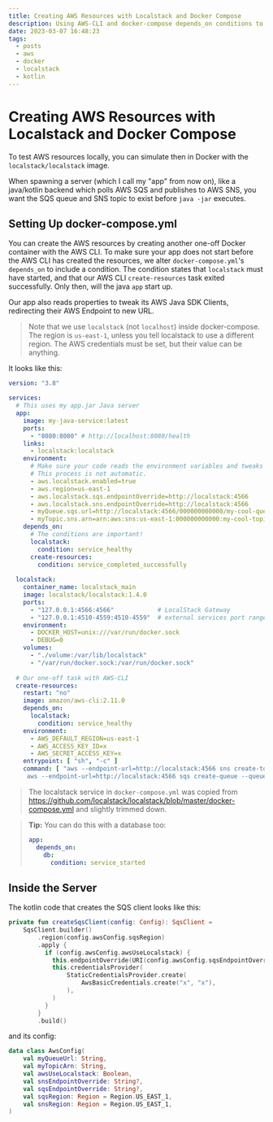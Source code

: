 ```yaml
---
title: Creating AWS Resources with Localstack and Docker Compose
description: Using AWS-CLI and docker-compose depends_on conditions to prepare the system for a server
date: 2023-03-07 16:48:23
tags:
  - posts
  - aws
  - docker
  - localstack
  - kotlin
---
```


# Creating AWS Resources with Localstack and Docker Compose

To test AWS resources locally, you can simulate then in Docker with the `localstack/localstack` image.

When spawning a server (which I call my "app" from now on), like a java/kotlin backend which polls AWS SQS and publishes to AWS SNS,
you want the SQS queue and SNS topic to exist before `java -jar` executes.

## Setting Up docker-compose.yml

You can create the AWS resources by creating another one-off Docker container with the AWS CLI.
To make sure your app does not start before the AWS CLI has created the resources,
we alter `docker-compose.yml`'s `depends_on` to include a condition.
The condition states that `localstack` must have started, and that our AWS CLI `create-resources` task exited successfully.
Only then, will the java `app` start up.

Our app also reads properties to tweak its AWS Java SDK Clients, redirecting their
AWS Endpoint to new URL.

> Note that we use `localstack` (not `localhost`) inside docker-compose.
> The region is `us-east-1`, unless you tell localstack to use a different region.
> The AWS credentials must be set, but their value can be anything.

It looks like this:
```yaml
version: "3.8"

services:
  # This uses my app.jar Java server
  app:
    image: my-java-service:latest
    ports:
      - "8080:8080" # http://localhost:8080/health
    links:
      - localstack:localstack
    environment:
      # Make sure your code reads the environment variables and tweaks its AWS SDK.
      # This process is not automatic.
      - aws.localstack.enabled=true
      - aws.region=us-east-1
      - aws.localstack.sqs.endpointOverride=http://localstack:4566
      - aws.localstack.sns.endpointOverride=http://localstack:4566
      - myQueue.sqs.url=http://localstack:4566/000000000000/my-cool-queue
      - myTopic.sns.arn=arn:aws:sns:us-east-1:000000000000:my-cool-topic
    depends_on:
      # The conditions are important!
      localstack:
        condition: service_healthy
      create-resources:
        condition: service_completed_successfully
  
  localstack:
    container_name: localstack_main
    image: localstack/localstack:1.4.0
    ports:
      - "127.0.0.1:4566:4566"            # LocalStack Gateway
      - "127.0.0.1:4510-4559:4510-4559"  # external services port range
    environment:
      - DOCKER_HOST=unix:///var/run/docker.sock
      - DEBUG=0
    volumes:
      - "./volume:/var/lib/localstack"
      - "/var/run/docker.sock:/var/run/docker.sock"
  
  # Our one-off task with AWS-CLI
  create-resources:
    restart: "no"
    image: amazon/aws-cli:2.11.0
    depends_on:
      localstack:
        condition: service_healthy
    environment:
      - AWS_DEFAULT_REGION=us-east-1
      - AWS_ACCESS_KEY_ID=x
      - AWS_SECRET_ACCESS_KEY=x
    entrypoint: [ "sh", "-c" ]
    command: [ "aws --endpoint-url=http://localstack:4566 sns create-topic --name my-cool-topic &&
     aws --endpoint-url=http://localstack:4566 sqs create-queue --queue-name my-cool-queue" ]

```

> The localstack service in `docker-compose.yml` was copied from https://github.com/localstack/localstack/blob/master/docker-compose.yml and slightly trimmed down.


> **Tip:** You can do this with a database too: 
> ```yaml
> app:
>   depends_on:
>     db:
>       condition: service_started
> ```

## Inside the Server

The kotlin code that creates the SQS client looks like this:
```kotlin
private fun createSqsClient(config: Config): SqsClient =
    SqsClient.builder()
        .region(config.awsConfig.sqsRegion)
        .apply {
          if (config.awsConfig.awsUseLocalstack) {
            this.endpointOverride(URI(config.awsConfig.sqsEndpointOverride!!))
            this.credentialsProvider(
                StaticCredentialsProvider.create(
                    AwsBasicCredentials.create("x", "x"),
                ),
            )
          }
        }
        .build()
```

and its config:

```kotlin
data class AwsConfig(
    val myQueueUrl: String,
    val myTopicArn: String,
    val awsUseLocalstack: Boolean,
    val snsEndpointOverride: String?,
    val sqsEndpointOverride: String?,
    val sqsRegion: Region = Region.US_EAST_1,
    val snsRegion: Region = Region.US_EAST_1,
)
```